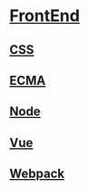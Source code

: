 <link rel="stylesheet" href="https://zhmhbest.gitee.io/hellomathematics/style/index.css">
<script src="https://zhmhbest.gitee.io/hellomathematics/style/index.js"></script>

# [FrontEnd](https://zhmhbest.github.io/HelloFrontEnd/)

## [CSS](./css/index.html)

## [ECMA](./ecma/index.html)

## [Node](./node/index.html)

## [Vue](./vue/index.html)

## [Webpack](./webpack/index.html)
